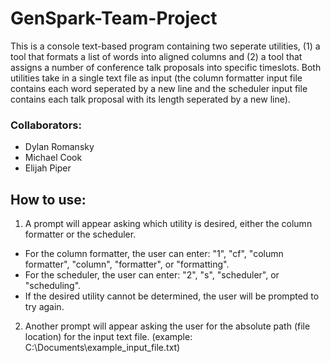 # GenSpark-Team-Project
This is a console text-based program containing two seperate utilities, (1) a tool that formats a list of words into aligned columns and (2) a tool that assigns a number of conference talk proposals into specific timeslots. Both utilities take in a single text file as input (the column formatter input file contains each word seperated by a new line and the scheduler input file contains each talk proposal with its length seperated by a new line).

### Collaborators:
* Dylan Romansky
* Michael Cook
* Elijah Piper

## How to use:
1. A prompt will appear asking which utility is desired, either the column formatter or the scheduler.
* For the column formatter, the user can enter: "1", "cf", "column formatter", "column", "formatter", or "formatting".
* For the scheduler, the user can enter: "2", "s", "scheduler", or "scheduling".
* If the desired utility cannot be determined, the user will be prompted to try again.
2. Another prompt will appear asking the user for the absolute path (file location) for the input text file. (example: C:\Documents\example_input_file.txt)
